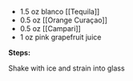 * 1.5 oz blanco [[Tequila]]
* 0.5 oz [[Orange Curaçao]]
* 0.5 oz [[Campari]]
* 1 oz pink grapefruit juice

**Steps:**
 
 Shake with ice and strain into glass